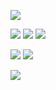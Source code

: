 ![](./../../Pictures/BaseSet/2.png)

![](./../../Pictures/BaseSet/9.png)
![](./../../Pictures/BaseSet/10.png)
![](./../../Pictures/BaseSet/11.png)

![](./../../Pictures/BaseSet/12.png)
![](./../../Pictures/BaseSet/13.png)

![](./../../Pictures/BaseSet/14.png)